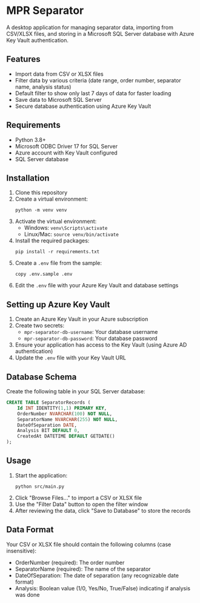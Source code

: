 # MPR Separator

A desktop application for managing separator data, importing from CSV/XLSX files, and storing in a Microsoft SQL Server database with Azure Key Vault authentication.

## Features

- Import data from CSV or XLSX files
- Filter data by various criteria (date range, order number, separator name, analysis status)
- Default filter to show only last 7 days of data for faster loading
- Save data to Microsoft SQL Server
- Secure database authentication using Azure Key Vault

## Requirements

- Python 3.8+
- Microsoft ODBC Driver 17 for SQL Server
- Azure account with Key Vault configured
- SQL Server database

## Installation

1. Clone this repository
2. Create a virtual environment:
   ```
   python -m venv venv
   ```
3. Activate the virtual environment:
   - Windows: `venv\Scripts\activate`
   - Linux/Mac: `source venv/bin/activate`
4. Install the required packages:
   ```
   pip install -r requirements.txt
   ```
5. Create a `.env` file from the sample:
   ```
   copy .env.sample .env
   ```
6. Edit the `.env` file with your Azure Key Vault and database settings

## Setting up Azure Key Vault

1. Create an Azure Key Vault in your Azure subscription
2. Create two secrets:
   - `mpr-separator-db-username`: Your database username
   - `mpr-separator-db-password`: Your database password
3. Ensure your application has access to the Key Vault (using Azure AD authentication)
4. Update the `.env` file with your Key Vault URL

## Database Schema

Create the following table in your SQL Server database:

```sql
CREATE TABLE SeparatorRecords (
    Id INT IDENTITY(1,1) PRIMARY KEY,
    OrderNumber NVARCHAR(100) NOT NULL,
    SeparatorName NVARCHAR(255) NOT NULL,
    DateOfSeparation DATE,
    Analysis BIT DEFAULT 0,
    CreatedAt DATETIME DEFAULT GETDATE()
);
```

## Usage

1. Start the application:
   ```
   python src/main.py
   ```
2. Click "Browse Files..." to import a CSV or XLSX file
3. Use the "Filter Data" button to open the filter window
4. After reviewing the data, click "Save to Database" to store the records

## Data Format

Your CSV or XLSX file should contain the following columns (case insensitive):
- OrderNumber (required): The order number
- SeparatorName (required): The name of the separator
- DateOfSeparation: The date of separation (any recognizable date format)
- Analysis: Boolean value (1/0, Yes/No, True/False) indicating if analysis was done 